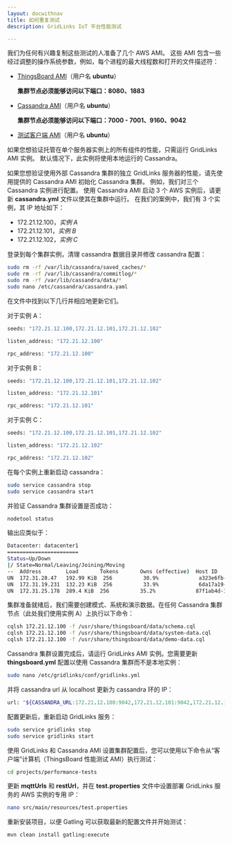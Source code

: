 ```yaml
---
layout: docwithnav
title: 如何重复测试
description: GridLinks IoT 平台性能测试

---
```


我们为任何有兴趣复制这些测试的人准备了几个 AWS AMI。
这些 AMI 包含一些经过调整的操作系统参数，例如，每个进程的最大线程数和打开的文件描述符：

 - [ThingsBoard AMI](https://console.aws.amazon.com/ec2/v2/home?region=us-west-1#LaunchInstanceWizard:ami=ami-09b1ed69)（用户名 **ubuntu**）

    **集群节点必须能够访问以下端口：8080、1883**

 - [Cassandra AMI](https://console.aws.amazon.com/ec2/v2/home?region=us-west-1#LaunchInstanceWizard:ami=ami-4db2ee2d)（用户名 **ubuntu**）

    **集群节点必须能够访问以下端口：7000 - 7001、9160、9042**

 - [测试客户端 AMI](https://console.aws.amazon.com/ec2/v2/home?region=us-west-1#LaunchInstanceWizard:ami=ami-30b0ec50)（用户名 **ubuntu**）


如果您想验证托管在单个服务器实例上的所有组件的性能，只需运行 GridLinks AMI 实例。
默认情况下，此实例将使用本地运行的 Cassandra。

如果您想验证使用外部 Cassandra 集群的独立 GridLinks 服务器的性能，请先使用提供的 Cassandra AMI 初始化 Cassandra 集群。
例如，我们对三个 Cassandra 实例进行配置。
使用 Cassandra AMI 启动 3 个 AWS 实例后，请更新 **cassandra.yml** 文件以使其在集群中运行。
在我们的案例中，我们有 3 个实例，其 IP 地址如下：

 - 172.21.12.100，*实例 A*
 - 172.21.12.101，*实例 B*
 - 172.21.12.102，*实例 C*

登录到每个集群实例，清理 cassandra 数据目录并修改 cassandra 配置：

```bash
sudo rm -rf /var/lib/cassandra/saved_caches/*
sudo rm -rf /var/lib/cassandra/commitlog/*
sudo rm -rf /var/lib/cassandra/data/*
sudo nano /etc/cassandra/cassandra.yaml
```

在文件中找到以下几行并相应地更新它们。

对于实例 A：

```bash
seeds: "172.21.12.100,172.21.12.101,172.21.12.102"

listen_address: "172.21.12.100"

rpc_address: "172.21.12.100"
```

对于实例 B：

```bash
seeds: "172.21.12.100,172.21.12.101,172.21.12.102"

listen_address: "172.21.12.101"

rpc_address: "172.21.12.101"
```

对于实例 C：

```bash
seeds: "172.21.12.100,172.21.12.101,172.21.12.102"

listen_address: "172.21.12.102"

rpc_address: "172.21.12.102"

```

在每个实例上重新启动 cassandra：

```bash
sudo service cassandra stop
sudo service cassandra start
```

并验证 Cassandra 集群设置是否成功：

```bash
nodetool status
```

输出应类似于：

```bash
Datacenter: datacenter1
=======================
Status=Up/Down
|/ State=Normal/Leaving/Joining/Moving
--  Address        Load       Tokens       Owns (effective)  Host ID                               Rack
UN  172.31.28.47   192.99 KiB  256          30.9%             a323e6fb-2e8c-4bb4-82d0-4e621cb7cba8  rack1
UN  172.31.19.231  132.23 KiB  256          33.9%             6da17a19-2a4b-4f99-9ac7-e38f05ebf7a9  rack1
UN  172.31.25.178  289.4 KiB  256          35.2%             87f1ab4d-16d4-4969-aea8-b858e62d1d73  rack1
```

集群准备就绪后，我们需要创建模式、系统和演示数据。在任何 Cassandra 集群节点（此处我们使用实例 A）上执行以下命令：

```bash
cqlsh 172.21.12.100 -f /usr/share/thingsboard/data/schema.cql 
cqlsh 172.21.12.100 -f /usr/share/thingsboard/data/system-data.cql 
cqlsh 172.21.12.100 -f /usr/share/thingsboard/data/demo-data.cql 
```

Cassandra 集群设置完成后，请运行 GridLinks AMI 实例。您需要更新 **thingsboard.yml** 配置以使用 Cassandra 集群而不是本地实例：

```bash
sudo nano /etc/gridlinks/conf/gridlinks.yml
```

并将 cassandra url 从 localhost 更新为 cassandra 环的 IP：

```bash
url: "${CASSANDRA_URL:172.21.12.100:9042,172.21.12.101:9042,172.21.12.102:9042}"
```

配置更新后，重新启动 GridLinks 服务：

```bash
sudo service gridlinks stop
sudo service gridlinks start
```

使用 GridLinks 和 Cassandra AMI 设置集群配置后，您可以使用以下命令从“客户端”计算机（ThingsBoard 性能测试 AMI）执行测试：
 
```bash
cd projects/performance-tests
```

更新 **mqttUrls** 和 **restUrl**，并在 **test.properties** 文件中设置部署 GridLinks 服务的 AWS 实例的专用 IP：

```bash
nano src/main/resources/test.properties
```

重新安装项目，以便 Gatling 可以获取最新的配置文件并开始测试：

```bash
mvn clean install gatling:execute
```